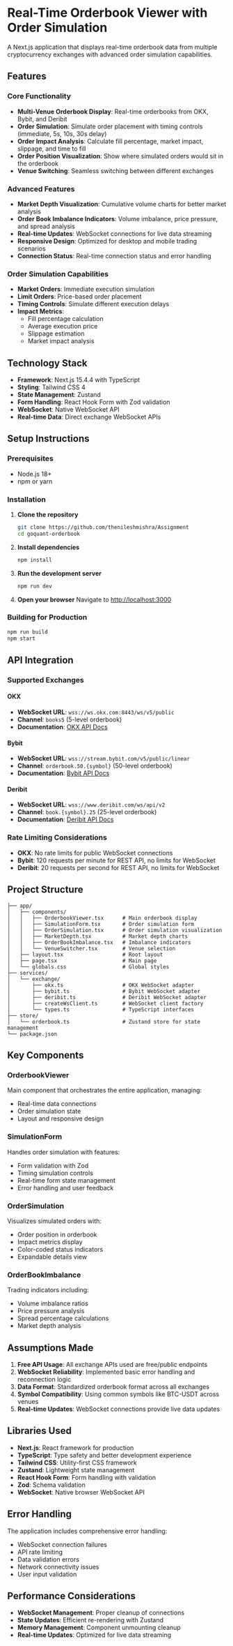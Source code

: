 # Real-Time Orderbook Viewer with Order Simulation

A Next.js application that displays real-time orderbook data from multiple cryptocurrency exchanges with advanced order simulation capabilities.

## Features

### Core Functionality
- **Multi-Venue Orderbook Display**: Real-time orderbooks from OKX, Bybit, and Deribit
- **Order Simulation**: Simulate order placement with timing controls (immediate, 5s, 10s, 30s delay)
- **Order Impact Analysis**: Calculate fill percentage, market impact, slippage, and time to fill
- **Order Position Visualization**: Show where simulated orders would sit in the orderbook
- **Venue Switching**: Seamless switching between different exchanges

### Advanced Features
- **Market Depth Visualization**: Cumulative volume charts for better market analysis
- **Order Book Imbalance Indicators**: Volume imbalance, price pressure, and spread analysis
- **Real-time Updates**: WebSocket connections for live data streaming
- **Responsive Design**: Optimized for desktop and mobile trading scenarios
- **Connection Status**: Real-time connection status and error handling

### Order Simulation Capabilities
- **Market Orders**: Immediate execution simulation
- **Limit Orders**: Price-based order placement
- **Timing Controls**: Simulate different execution delays
- **Impact Metrics**: 
  - Fill percentage calculation
  - Average execution price
  - Slippage estimation
  - Market impact analysis

## Technology Stack

- **Framework**: Next.js 15.4.4 with TypeScript
- **Styling**: Tailwind CSS 4
- **State Management**: Zustand
- **Form Handling**: React Hook Form with Zod validation
- **WebSocket**: Native WebSocket API
- **Real-time Data**: Direct exchange WebSocket APIs

## Setup Instructions

### Prerequisites
- Node.js 18+ 
- npm or yarn

### Installation

1. **Clone the repository**
   ```bash
   git clone https://github.com/thenileshmishra/Assignment
   cd goquant-orderbook
   ```

2. **Install dependencies**
   ```bash
   npm install
   ```

3. **Run the development server**
   ```bash
   npm run dev
   ```

4. **Open your browser**
   Navigate to [http://localhost:3000](http://localhost:3000)

### Building for Production

```bash
npm run build
npm start
```

## API Integration

### Supported Exchanges

#### OKX
- **WebSocket URL**: `wss://ws.okx.com:8443/ws/v5/public`
- **Channel**: `books5` (5-level orderbook)
- **Documentation**: [OKX API Docs](https://www.okx.com/docs-v5/)

#### Bybit
- **WebSocket URL**: `wss://stream.bybit.com/v5/public/linear`
- **Channel**: `orderbook.50.{symbol}` (50-level orderbook)
- **Documentation**: [Bybit API Docs](https://bybit-exchange.github.io/docs/v5/intro)

#### Deribit
- **WebSocket URL**: `wss://www.deribit.com/ws/api/v2`
- **Channel**: `book.{symbol}.25` (25-level orderbook)
- **Documentation**: [Deribit API Docs](https://docs.deribit.com/)

### Rate Limiting Considerations

- **OKX**: No rate limits for public WebSocket connections
- **Bybit**: 120 requests per minute for REST API, no limits for WebSocket
- **Deribit**: 20 requests per second for REST API, no limits for WebSocket

## Project Structure

```
├── app/
│   ├── components/
│   │   ├── OrderbookViewer.tsx      # Main orderbook display
│   │   ├── SimulationForm.tsx       # Order simulation form
│   │   ├── OrderSimulation.tsx      # Order simulation visualization
│   │   ├── MarketDepth.tsx          # Market depth charts
│   │   ├── OrderBookImbalance.tsx   # Imbalance indicators
│   │   └── VenueSwitcher.tsx        # Venue selection
│   ├── layout.tsx                   # Root layout
│   ├── page.tsx                     # Main page
│   └── globals.css                  # Global styles
├── services/
│   └── exchange/
│       ├── okx.ts                   # OKX WebSocket adapter
│       ├── bybit.ts                 # Bybit WebSocket adapter
│       ├── deribit.ts               # Deribit WebSocket adapter
│       ├── createWsClient.ts        # WebSocket client factory
│       └── types.ts                 # TypeScript interfaces
├── store/
│   └── orderbook.ts                 # Zustand store for state management
└── package.json
```

## Key Components

### OrderbookViewer
Main component that orchestrates the entire application, managing:
- Real-time data connections
- Order simulation state
- Layout and responsive design

### SimulationForm
Handles order simulation with features:
- Form validation with Zod
- Timing simulation controls
- Real-time form state management
- Error handling and user feedback

### OrderSimulation
Visualizes simulated orders with:
- Order position in orderbook
- Impact metrics display
- Color-coded status indicators
- Expandable details view

<!-- ### MarketDepth
Advanced market analysis with:
- Cumulative volume visualization
- Spread analysis
- Market depth indicators
- Real-time updates -->

### OrderBookImbalance
Trading indicators including:
- Volume imbalance ratios
- Price pressure analysis
- Spread percentage calculations
- Market depth analysis

## Assumptions Made

1. **Free API Usage**: All exchange APIs used are free/public endpoints
2. **WebSocket Reliability**: Implemented basic error handling and reconnection logic
3. **Data Format**: Standardized orderbook format across all exchanges
4. **Symbol Compatibility**: Using common symbols like BTC-USDT across venues
5. **Real-time Updates**: WebSocket connections provide live data updates

## Libraries Used

- **Next.js**: React framework for production
- **TypeScript**: Type safety and better development experience
- **Tailwind CSS**: Utility-first CSS framework
- **Zustand**: Lightweight state management
- **React Hook Form**: Form handling with validation
- **Zod**: Schema validation
- **WebSocket**: Native browser WebSocket API

## Error Handling

The application includes comprehensive error handling:
- WebSocket connection failures
- API rate limiting
- Data validation errors
- Network connectivity issues
- User input validation

## Performance Considerations

- **WebSocket Management**: Proper cleanup of connections
- **State Updates**: Efficient re-rendering with Zustand
- **Memory Management**: Component unmounting cleanup
- **Real-time Updates**: Optimized for live data streaming

